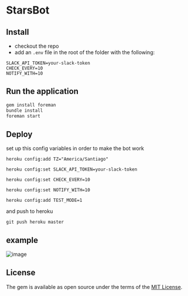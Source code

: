 # StarsBot

## Install

+ checkout the repo 
+ add an `.env` file in the root of the folder with the following:


```
SLACK_API_TOKEN=your-slack-token
CHECK_EVERY=10
NOTIFY_WITH=10 
```

## Run the application

```ruby
gem install foreman
bundle install
foreman start
```

## Deploy

set up this config variables in order to make the bot work

`heroku config:add TZ="America/Santiago"`

`heroku config:set SLACK_API_TOKEN=your-slack-token`

`heroku config:set CHECK_EVERY=10`

`heroku config:set NOTIFY_WITH=10`

`heroku config:add TEST_MODE=1` 

and push to heroku

`git push heroku master`


## example

![image](https://user-images.githubusercontent.com/11976/30684707-b78b0fc0-9e88-11e7-9612-5611c3090ed7.png)

## License

The gem is available as open source under the terms of the [MIT License](http://opensource.org/licenses/MIT).


